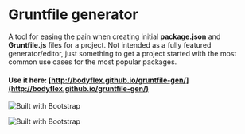 Gruntfile generator
=============

A tool for easing the pain when creating initial **package.json** and **Gruntfile.js** files for a project. Not intended as a fully featured generator/editor, just something to get a project started with the most common use cases for the most popular packages.

#### Use it here: [http://bodyflex.github.io/gruntfile-gen/](http://bodyflex.github.io/gruntfile-gen/)


![Built with Bootstrap](http://pixel-cookers.github.io/built-with-badges/angular/angular-long-flat.png)

![Built with Bootstrap](http://pixel-cookers.github.io/built-with-badges/bootstrap/bootstrap-long-flat.png) 
